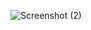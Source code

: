 ![Screenshot (2)](https://user-images.githubusercontent.com/100121044/157240848-0b84d6d7-1fbb-4c20-86dd-f37350706e9d.png)